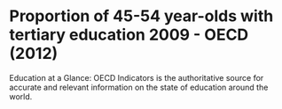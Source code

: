 # Proportion of 45-54 year-olds with tertiary education 2009 - OECD (2012)

Education at a Glance: OECD Indicators is the authoritative source for accurate and relevant information on the state of education around the world.